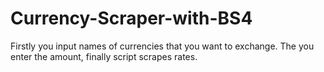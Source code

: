 # Currency-Scraper-with-BS4
Firstly you input names of currencies that you want to exchange. The you enter the amount, finally script scrapes rates.
